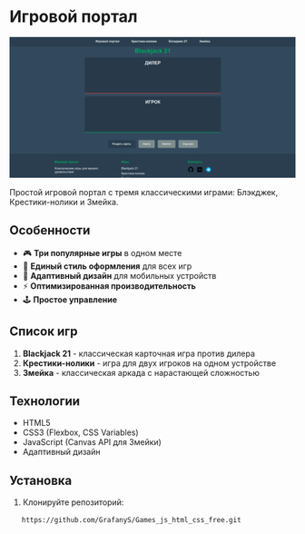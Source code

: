 # Игровой портал

![Game Portal Screenshot](screenshot.png)

Простой игровой портал с тремя классическими играми: Блэкджек, Крестики-нолики и Змейка.

## Особенности

- 🎮 **Три популярные игры** в одном месте
- 🎨 **Единый стиль оформления** для всех игр
- 📱 **Адаптивный дизайн** для мобильных устройств
- ⚡ **Оптимизированная производительность**
- 🕹 **Простое управление**

## Список игр

1. **Blackjack 21** - классическая карточная игра против дилера
2. **Крестики-нолики** - игра для двух игроков на одном устройстве
3. **Змейка** - классическая аркада с нарастающей сложностью

## Технологии

- HTML5
- CSS3 (Flexbox, CSS Variables)
- JavaScript (Canvas API для Змейки)
- Адаптивный дизайн

## Установка

1. Клонируйте репозиторий:

```bash
   https://github.com/GrafanyS/Games_js_html_css_free.git
```
